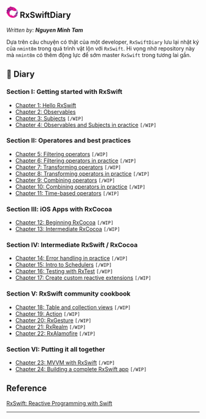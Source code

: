 ## <img src="./Document/Image/img-rx.png" height ="30"> RxSwiftDiary

*Written by: __Nguyen Minh Tam__*

Dựa trên câu chuyện có thật của một developer, `RxSwiftDiary` lưu lại nhật ký của `nmint8m` trong quá trình vật lộn với `RxSwift`. Hi vọng nhờ repository này mà `nmint8m` có thêm động lực để sớm master `RxSwift` trong tương lai gần.

## 📝 Diary

### Section I: Getting started with RxSwift

- [Chapter 1: Hello RxSwift][Chapter 1]
- [Chapter 2: Observables][Chapter 2]
- [Chapter 3: Subjects][Chapter 3] `[/WIP]`
- [Chapter 4: Observables and Subjects in practice]() `[/WIP]`

### Section II: Operatores and best practices

- [Chapter 5: Filtering operators]() `[/WIP]`
- [Chapter 6: Filtering operators in practice]() `[/WIP]`
- [Chapter 7: Transforming operators]() `[/WIP]`
- [Chapter 8: Transforming operators in practice]() `[/WIP]`
- [Chapter 9: Combining operators]() `[/WIP]`
- [Chapter 10: Combining operators in practice]() `[/WIP]`
- [Chapter 11: Time-based operators]() `[/WIP]`

### Section III: iOS Apps with RxCocoa

- [Chapter 12: Beginning RxCocoa]() `[/WIP]`
- [Chapter 13: Intermediate RxCocoa]() `[/WIP]`

### Section IV: Intermediate RxSwift / RxCocoa

- [Chapter 14: Error handling in practice]() `[/WIP]`
- [Chapter 15: Intro to Schedulers]() `[/WIP]`
- [Chapter 16: Testing with RxTest]() `[/WIP]`
- [Chapter 17: Create custom reactive extensions]() `[/WIP]`

### Section V: RxSwift community cookbook

- [Chapter 18: Table and collection views]() `[/WIP]`
- [Chapter 19: Action]() `[/WIP]`
- [Chapter 20: RxGesture]() `[/WIP]`
- [Chapter 21: RxRealm]() `[/WIP]`
- [Chapter 22: RxAlamofire]() `[/WIP]`

### Section VI: Putting it all together

- [Chapter 23: MVVM with RxSwift]() `[/WIP]`
- [Chapter 24: Building a complete RxSwift app]() `[/WIP]`

## Reference

[RxSwift: Reactive Programming with Swift][Reference 1] 

---

[RxSwift Logo]: ./Document/Image/img-rx.png=50x "RxSwift Logo"

[Chapter 1]: ./Section1-Chapter1.md "Hello RxSwift"
[Chapter 2]: ./Section1-Chapter2.md "Observables"
[Chapter 3]: ./Section1-Chapter3.md "Subjects"

[Reference 1]: https://store.raywenderlich.com/products/rxswift "RxSwift: Reactive Programming with Swift"